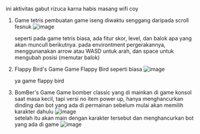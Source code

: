 ini aktivitas gabut rizuca karna habis masang wifi coy

1. Game tetris
   pembuatan game iseng diwaktu senggang daripada scroll fesnuk
   ![image](https://github.com/user-attachments/assets/2f06d87a-c9a3-4d89-8f79-adecdfc15ce2)
   
   seperti pada game tetris biasa, ada fitur skor, level, dan balok apa yang akan muncull berikutnya.
   pada environtment pergerakannya, menggunanakan arrow atau WASD untuk arah, dan space untuk mengubah posisi (memutar balok)

2. Flappy Bird's Game
   Game Flappy Bird seperti biasa
   ![image](https://github.com/user-attachments/assets/a4c9e59a-2d72-438c-a4a4-fbfce4101c89)
   
   ya game flappy bird

3. BomBer's Game
   Game bomber classic yang di mainkan di game konsol saat masa kecil, tapi versi no item power up, hanya menghancurkan dinding dan bot yang ada di permainan
   sebelum mulai akan memilih karakter dahulu
   ![image](https://github.com/user-attachments/assets/e2d7d559-93d3-4e69-adb4-92a439f45c6e)                    
   setelah itu akan main dengan karakter tersebut dan menghancurkan bot yang ada di game
   ![image](https://github.com/user-attachments/assets/65331a69-a551-4cfa-9e08-c6e0694b1674)

